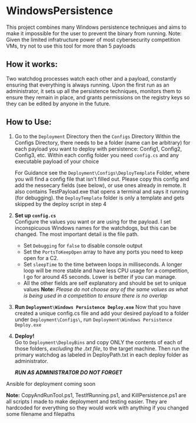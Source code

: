 # WindowsPersistence

This project combines many Windows persistence techniques and aims to make it impossible for the user to prevent the binary from running.
Note: Given the limited infratructure power of most cybersecurity competition VMs, try not to use this tool for more than 5 payloads

## How it works:

Two watchdog processes watch each other and a payload, constantly ensuring that everything is always running. Upon the first run as an administrator,
it sets up all the persistence techniques, monitors them to ensure they remain in place, and grants permissions on the registry keys so they can be edited 
by anyone in the future.

## How to Use:

1. Go to the `Deployment` Directory then the `Configs` Directory
   Within the Configs Directory, there needs to be a folder (name can be arbitrary) for each payload you want to deploy with persistence: Config1, Config2, Config3, etc.
   Within each config folder you need `config.cs` and any executable payload of your choice
   
   For Guidance see the `Deployment\Configs\DeployTemplate` Folder, where you will find a config file that isn't filled out. Please copy this config and add the nessecary fields (see below), or use ones already in remote. It also contains TestPayload.exe that opens a terminal and says it running (for debugging). the `DeployTemplate` folder is only a template and gets skipped by the deploy script in step 4

3. **Set up `config.cs`**  
   Configure the values you want or are using for the payload. I set inconspicuous Windows names for the watchdogs, but this can be changed. The most important detail is the file path.
   - Set `Debugging` for `false` to disable console output
   - Set the `PortsToKeepOpen` array to have any ports you need to keep open for a C2.
   - Set `sleepTime` to the time between loops in milliseconds. A longer loop will be more stable and have less CPU usage for a competition, I go for around 45 seconds. Lower is better if you can manage.
   - All the other fields are self explanatory and should be set to unique values
   **Note:** _Please do not choose any of the same values as what is being used in a competition to ensure there is no overlap_

4. **Run `Deployment\Windows Persistence Deploy.exe`**
   Now that you have created a unique config.cs file and add your desired payload to a folder under `Deployment\Configs\`, run `Deployment\Windows Persistence Deploy.exe`
   
5. **Deploy!**  
   Go to `Deployment\DeployBins` and copy ONLY the contents of each of those folders, *excluding the .txt file*, to the target machine. Then run the primary watchdog as labeled in DeployPath.txt in each deploy folder as administrator.

   ***RUN AS ADMINISTRATOR DO NOT FORGET***

Ansible for deployment coming soon

**Note:** CopyAndRunTool.ps1, TestIfRunning.ps1, and KillPersistence.ps1 are all scripts I made to make deployment and testing easier. They are hardcoded for everything so they would work with anything if you changed some filename and filepaths
